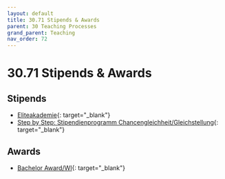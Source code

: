 ```yaml
---
layout: default
title: 30.71 Stipends & Awards
parent: 30 Teaching Processes
grand_parent: Teaching
nav_order: 72
---
```


# 30.71 Stipends & Awards

## Stipends

- [Eliteakademie](https://www.eliteakademie.de/){: target="_blank"}
- [Step by Step: Stipendienprogramm Chancengleichheit/Gleichstellung](https://www.uni-bamberg.de/gbwiss/foerderung/step-by-step/){: target="_blank"}

## Awards

- [Bachelor Award/WI](https://wirtschaftsinformatik.de/studium/bachelor-award){: target="_blank"}
